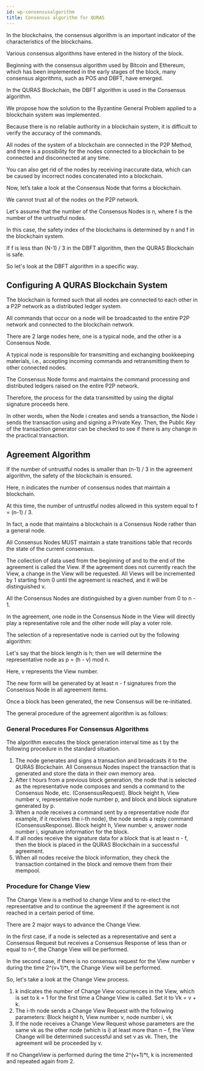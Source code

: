 ```yaml
---
id: wp-consensusalgorithm
title: Consensus algorithm for QURAS
---
```


<p>In the blockchains, the consensus algorithm is an important indicator of the characteristics of the blockchains.</p>
<p>Various consensus algorithms have entered in the history of the block.</p>
<p>Beginning with the consensus algorithm used by Bitcoin and Ethereum, which has been implemented in the early stages of the block, many consensus algorithms, such as POS and DBFT, have emerged.</p>
<p>In the QURAS Blockchain, the DBFT algorithm is used in the Consensus algorithm.</p>
<p>We propose how the solution to the Byzantine General Problem applied to a blockchain system was implemented.</p>
<p>Because there is no reliable authority in a blockchain system, it is difficult to verify the accuracy of the commands.</p>
<p>All nodes of the system of a blockchain are connected in the P2P Method, and there is a possibility for the nodes connected to a blockchain to be connected and disconnected at any time.</p>
<p>You can also get rid of the nodes by receiving inaccurate data, which can be caused by incorrect nodes concatenated into a blockchain.</p>
<p>Now, let’s take a look at the Consensus Node that forms a blockchain.</p>
<p>We cannot trust all of the nodes on the P2P network.</p>
<p>Let's assume that the number of the Consensus Nodes is n, where f is the number of the untrustful nodes.</p>
<p>In this case, the safety index of the blockchains is determined by n and f in the blockchain system.</p>
<p>If f is less than (N-1) / 3 in the DBFT algorithm, then the QURAS Blockchain is safe.</p>
<p>So let's look at the DBFT algorithm in a specific way.</p>

## Configuring A QURAS Blockchain System

<p>The blockchain is formed such that all nodes are connected to each other in a P2P network as a distributed ledger system.</p>
<p>All commands that occur on a node will be broadcasted to the entire P2P network and connected to the blockchain network.</p>
<p>There are 2 large nodes here, one is a typical node, and the other is a Consensus Node.</p>
<p>A typical node is responsible for transmitting and exchanging bookkeeping materials, i.e., accepting incoming commands and retransmitting them to other connected nodes.</p>
<p>The Consensus Node forms and maintains the command processing and distributed ledgers raised on the entire P2P network.</p>
<p>Therefore, the process for the data transmitted by using the digital signature proceeds here.</p>
<p>In other words, when the Node i creates and sends a transaction, the Node i sends the transaction using and signing a Private Key. Then, the Public Key of the transaction generator can be checked to see if there is any change in the practical transaction.</p>

## Agreement Algorithm

<p>If the number of untrustful nodes is smaller than (n-1) / 3 in the agreement algorithm, the safety of the blockchain is ensured.</p>
<p>Here, n indicates the number of consensus nodes that maintain a blockchain.</p>
<p>At this time, the number of untrustful nodes allowed in this system equal to f = (n-1) / 3.</p>
<p>In fact, a node that maintains a blockchain is a Consensus Node rather than a general node.</p>
<p>All Consensus Nodes MUST maintain a state transitions table that records the state of the current consensus.</p>
<p>The collection of data used from the beginning of and to the end of the agreement is called the View. If the agreement does not currently reach the View, a change in the View will be requested. All Views will be incremented by 1 starting from 0 until the agreement is reached, and it will be distinguished v.</p>
<p>All the Consensus Nodes are distinguished by a given number from 0 to n - 1.</p>
<p>In the agreement, one node in the Consensus Node in the View will directly play a representative role and the other node will play a voter role.</p>
<p>The selection of a representative node is carried out by the following algorithm:</p>
<p>Let's say that the block length is h; then we will determine the representative node as p = (h - v) mod n.</p>
<p>Here, v represents the View number.</p>
<p>The new form will be generated by at least n - f signatures from the Consensus Node in all agreement items.</p>
<p>Once a block has been generated, the new Consensus will be re-initiated.</p>
<p>The general procedure of the agreement algorithm is as follows:</p>

### General Procedures For Consensus Algorithms

<p>The algorithm executes the block generation interval time as t by the following procedure in the standard situation.</p>

  1.	The node generates and signs a transaction and broadcasts it to the QURAS Blockchain.
  All Consensus Nodes inspect the transaction that is generated and store the data in their own memory area.
  2.	After t hours from a previous block generation, the node that is selected as the representative node composes and sends a command to the Consensus Node, etc. (ConsensusRequest).
  Block height h, View number v, representative node number p, and block and block signature generated by p.
  3.	When a node receives a command sent by a representative node (for example, if it receives the i-th node), the node sends a reply command (ConsensusResponse).
  Block height h, View number v, answer node number i, signature information for the block.
  4.	If all nodes receive the signature data for a block that is at least n - f, then the block is placed in the QURAS Blockchain in a successful agreement.
  5.	When all nodes receive the block information, they check the transaction contained in the block and remove them from their mempool.

### Procedure for Change View

<p>The Change View is a method to change View and to re-elect the representative and to continue the agreement if the agreement is not reached in a certain period of time. </p>
<p>There are 2 major ways to advance the Change View.</p>
<p>In the first case, if a node is selected as a representative and sent a Consensus Request but receives a Consensus Response of less than or equal to n-f, the Change View will be performed.</p>
<p>In the second case, if there is no consensus request for the View number v during the time 2^(v+1)*t, the Change View will be performed.</p>
<p>So, let's take a look at the Change View process.</p>

  1.	k indicates the number of Change View occurrences in the View, which is set to k = 1 for the first time a Change View is called. Set it to Vk = v + k.
  2.	The i-th node sends a Change View Request with the following parameters:
  Block height h, View number v, node number i, vk
  3.	If the node receives a Change View Request whose parameters are the same vk as the other node (which is i) at least more than n – f, the View Change will be determined successful and set v as vk. Then, the agreement will be proceeded by v.

<p>If no ChangeView is performed during the time 2^(v+1)*t, k is incremented and repeated again from 2.</p>

